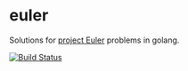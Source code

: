 euler
=========

Solutions for [project Euler](https://projecteuler.net/) problems in golang.

[![Build Status](https://travis-ci.org/mrekucci/euler.png)](https://travis-ci.org/mrekucci/euler)